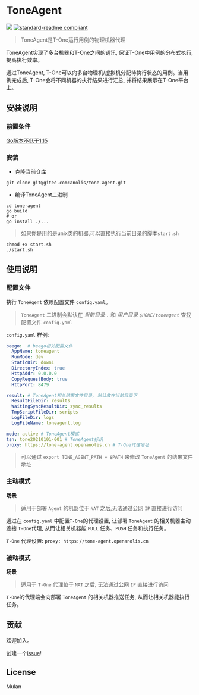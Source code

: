 # ToneAgent

[![](https://img.shields.io/badge/made%20by-openanolis-blue.svg?style=flat-square)](https://openanolis.cn/)
[![standard-readme compliant](https://img.shields.io/badge/standard--readme-OK-green.svg?style=flat-square)](https://github.com/RichardLitt/standard-readme)

> ToneAgent是T-One运行用例的物理机器代理

ToneAgent实现了多台机器和T-One之间的通讯, 保证T-One中用例的分布式执行, 提高执行效率。

通过ToneAgent, T-One可以向多台物理机/虚拟机分配待执行状态的用例。当用例完成后, T-One会将不同机器的执行结果进行汇总, 并将结果展示在T-One平台上。

## 安装说明

### 前置条件

[Go版本不低于1.15](https://go.dev/dl/)

### 安装

- 克隆当前仓库
```shell script
git clone git@gitee.com:anolis/tone-agent.git
```

- 编译ToneAgent二进制

```shell script
cd tone-agent
go build 
# or
go install ./...
```

> 如果你是用的是unix类的机器,可以直接执行当前目录的脚本`start.sh`

```shell script
chmod +x start.sh
./start.sh
```

## 使用说明

### 配置文件

执行 `ToneAgent` 依赖配置文件 `config.yaml`。

> `ToneAgent` 二进制会默认在 *当前目录 `.`* 和 *用户目录 `$HOME/toneagent`* 查找 配置文件 `config.yaml`

`config.yaml` 样例:

```yaml
beego:  # beego相关配置文件
  AppName: toneagent
  RunMode: dev
  StaticDir: down1
  DirectoryIndex: true
  HttpAddr: 0.0.0.0
  CopyRequestBody: true
  HttpPort: 8479

result: # ToneAgent相关结果文件目录, 默认放在当前目录下
  ResultFileDir: results
  WaitingSyncResultDir: sync_results
  TmpScriptFileDir: scripts
  LogFileDir: logs
  LogFileName: toneagent.log

mode: active # ToneAgent模式
tsn: tone20210101-001 # ToneAgent标识
proxy: https://tone-agent.openanolis.cn # T-One代理地址
```

> 可以通过 `export TONE_AGENT_PATH = $PATH` 来修改 `ToneAgent` 的结果文件地址


### 主动模式

**场景**  

> 适用于部署 `Agent` 的机器位于 `NAT` 之后,无法通过公网 `IP` 直接进行访问

通过在 `config.yaml` 中配置`T-One`的代理设置, 让部署 `ToneAgent` 的相关机器主动连接 `T-One`代理, 从而让相关机器能 `PULL` 任务、`PUSH` 任务和执行任务。

`T-One` 代理设置: `proxy: https://tone-agent.openanolis.cn`

### 被动模式

**场景**

> 适用于 `T-One` 代理位于 `NAT` 之后, 无法通过公网 `IP` 直接进行访问

`T-One`的代理端会向部署 `ToneAgent` 的相关机器推送任务, 从而让相关机器能执行任务。



## 贡献

欢迎加入。
 
创建一个[issue](https://gitee.com/anolis/tone-agent/issues)!

## License

Mulan